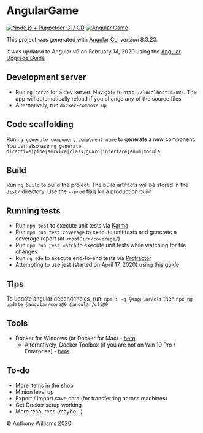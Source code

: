 # AngularGame

[![Node.js + Puppeteer CI / CD](https://github.com/Wolven531/angular-game/workflows/Node.js%20+%20Puppeteer%20CI%20/%20CD/badge.svg)](https://github.com/Wolven531/angular-game/actions?query=workflow%3A%22Node.js+%2B+Puppeteer+CI+%2F+CD%22)
[![Angular Game](https://circleci.com/gh/Wolven531/angular-game.svg?style=shield)](https://app.circleci.com/pipelines/github/Wolven531/angular-game)

This project was generated with [Angular CLI](https://github.com/angular/angular-cli) version 8.3.23.

It was updated to Angular v9 on February 14, 2020 using the [Angular Upgrade Guide](https://update.angular.io/#8.0:9.0)

## Development server

* Run `ng serve` for a dev server. Navigate to `http://localhost:4200/`. The app will automatically reload if you change any of the source files
* Alternatively, run `docker-compose up`

## Code scaffolding

Run `ng generate component component-name` to generate a new component. You can also use `ng generate directive|pipe|service|class|guard|interface|enum|module`

## Build

Run `ng build` to build the project. The build artifacts will be stored in the `dist/` directory. Use the `--prod` flag for a production build

## Running tests

* Run `npm test` to execute unit tests via [Karma](https://karma-runner.github.io)
* Run `npm run test:coverage` to execute unit tests and generate a coverage report (at `<rootDir>/coverage/`)
* Run `npm run test:watch` to execute unit tests while watching for file changes
* Run `ng e2e` to execute end-to-end tests via [Protractor](http://www.protractortest.org/)
* Attempting to use jest (started on April 17, 2020) using [this guide](https://itnext.io/how-to-use-jest-in-angular-aka-make-unit-testing-great-again-e4be2d2e92d1)

## Tips

To update angular dependencies, run: `npm i -g @angular/cli` then `npx ng update @angular/core@9 @angular/cli@9`

## Tools

* Docker for Windows (or Docker for Mac) - [here](https://hub.docker.com/editions/community/docker-ce-desktop-windows/)
  * Alternatively, Docker Toolbox (if you are not on Win 10 Pro / Enterprise) - [here](https://github.com/docker/toolbox/releases)

## To-do

* More items in the shop
* Minion level up
* Export / import save data (for transferring across machines)
* Get Docker setup working
* More resources (maybe...)

© Anthony Williams 2020
